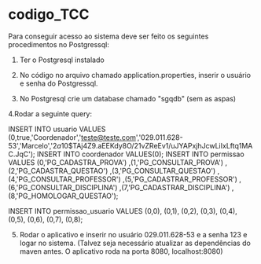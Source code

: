 # codigo_TCC
Para conseguir acesso ao sistema deve ser feito os seguintes procedimentos no Postgressql:

1. Ter o Postgresql instalado

2. No código no arquivo chamado application.properties, inserir o usuário e senha do Postgressql.

3. No Postgresql crie um database chamado "sgqdb" (sem as aspas)

4.Rodar a seguinte query:

INSERT INTO usuario VALUES (0,true,'Coordenador','teste@teste.com','029.011.628-53','Marcelo','$2a$10$TAj4Z9.aEEKdy8O/21vZReEv1/uJYAPxjhJcwLiIxLftq1MAC.JqC');
INSERT INTO coordenador VALUES(0);
INSERT INTO permissao VALUES (0,'PG_CADASTRA_PROVA')
,(1,'PG_CONSULTAR_PROVA')
,(2,'PG_CADASTRA_QUESTAO')
,(3,'PG_CONSULTAR_QUESTAO')
,(4,'PG_CONSULTAR_PROFESSOR')
,(5,'PG_CADASTRAR_PROFESSOR')
,(6,'PG_CONSULTAR_DISCIPLINA')
,(7,'PG_CADASTRAR_DISCIPLINA')
,(8,'PG_HOMOLOGAR_QUESTAO');

INSERT INTO permissao_usuario VALUES 
(0,0),
(0,1),
(0,2),
(0,3),
(0,4),
(0,5),
(0,6),
(0,7),
(0,8);

5. Rodar o aplicativo e inserir no usuário 029.011.628-53 e a senha 123 e logar no sistema. (Talvez seja necessário atualizar as dependências do maven antes. O aplicativo roda na porta 8080, localhost:8080)
